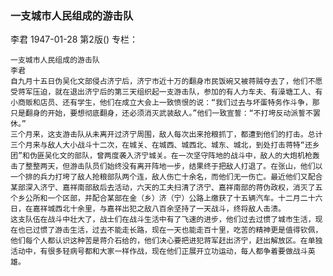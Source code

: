 ### 一支城市人民组成的游击队
李君
1947-01-28
第2版()
专栏：

    一支城市人民组成的游击队
    李君
    自九月十五日伪吴化文部侵占济宁后，济宁市近十万的翻身市民饭碗又被蒋贼夺去了，他们不愿受蒋军压迫，就在退出济宁后的第三天组织起一支游击队，参加的有人力车夫、有澡塘工人、有小商贩和店员、还有学生，他们在成立大会上一致愤恨的说：“我们过去与坏蛋特务作斗争，那只是翻身的开始，要想彻底翻身，还必须消灭武装敌人。”他们一致宣誓：“不打垮反动派誓不罢休。”
    三个月来，这支游击队从未离开过济宁周围，敌人每次出来抢粮抓丁，都遭到他们的打击。总计三个月来与敌人大小战斗十二次，在城关、在城西、城西北、城东、城北，到处打击蒋特“还乡团”和伪匪吴化文的部队，曾两度袭入济宁城关。在一次坚守阵地的战斗中，敌人的大炮机枪轰击了整整两天，但游击队员们始终没有离开阵地一步，结果终于把敌人打退了。在张山，他们以一个排的兵力打垮了敌人抢粮部队两个连，敌人伤亡十余名，而他们无一伤亡。最近他们又配合某部深入济宁、嘉祥南部敌后去活动，六天的工夫扫清了济宁、嘉祥南部的蒋伪政权，消灭了五个乡公所和一个区部，并配合某部在金（乡）济（宁）公路上缴获了十五辆汽车。十二月二十六日，在嘉祥城西北十余里，与嘉祥出犯之敌八百余坚持了一天战斗，终将敌人击溃。
    这支队伍在战斗中壮大了，战士们在战斗生活中有了飞速的进步，他们过去过惯了城市生活，现在也已过惯了游击生活，过去不能走长路，现在一天也能走百十里，吃苦的精神更是值得钦佩，他们每个人都认识这种苦是蒋介石给的，他们决心要把进犯蒋军赶出济宁，赶出解放区。在单独活动中，有很多轻病号都和大家一样作战，现在他们正展开立功运动，每人都争着要做战斗英雄。
